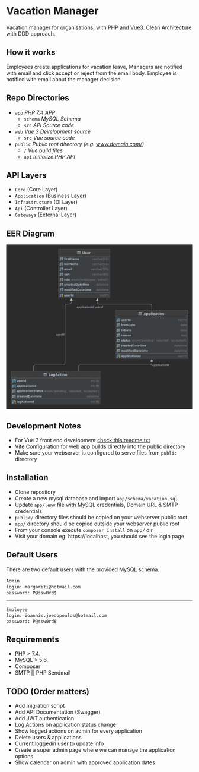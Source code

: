 # Vacation Manager
Vacation manager for organisations, with PHP and Vue3. Clean Architecture with DDD approach.

## How it works
Employees create applications for vacation leave, 
Managers are notified with email and click accept or reject from the email body. Employee 
is notified with email about the manager decision.

## Repo Directories
* `app` _PHP 7.4 APP_
    * `schema` _MySQL Schema_
    * `src` _API Source code_
* `web` _Vue 3 Development source_
  * `src` _Vue source code_
* `public`  _Public root directory (e.g. www.domain.com/)_
    * `/`   _Vue build files_
    * `api` _Initialize PHP API_

## API Layers
* `Core` (Core Layer)
* `Application` (Business Layer)
* `Infrastructure` (DI Layer)
* `Api` (Controller Layer)
* `Gateways` (External Layer)

## EER Diagram
![EER Diagram](app/schema/vacation.png?raw=true "EER Diagram")

## Development Notes
* For Vue 3 front end development [check this readme.txt](https://github.com/onreal/vacation-manager/tree/main/web)
* [Vite Configuration](https://github.com/onreal/vacation-manager/blob/main/web/vite.config.js)  for web app builds directly into the public directory 
* Make sure your webserver is configured to serve files from `public` directory

## Installation
* Clone repository 
* Create a new mysql database and import `app/schema/vacation.sql`
* Update `app/.env` file with MySQL credentials, Domain URL & SMTP credentials
* `public/` directory files should be copied on your webserver public root
* `app/` directory should be copied outside your webserver public root
* From your console execute `composer install` on `app/` dir
* Visit your domain eg. https://localhost, you should see the login page

## Default Users
There are two default users with the provided MySQL schema.

    Admin
    login: margariti@hotmail.com
    password: P@ssw0rd$
---
    Employee
    login: ioannis.joedopoulos@hotmail.com 
    password: P@ssw0rd$

## Requirements
* PHP > 7.4. 
* MySQL > 5.6.
* Composer
* SMTP || PHP Sendmail

## TODO (Order matters)
* Add migration script
* Add API Documentation (Swagger)
* Add JWT authentication 
* Log Actions on application status change
* Show logged actions on admin for every application
* Delete users & applications
* Current loggedin user to update info
* Create a super admin page where we can manage the application options
* Show calendar on admin with approved application dates
